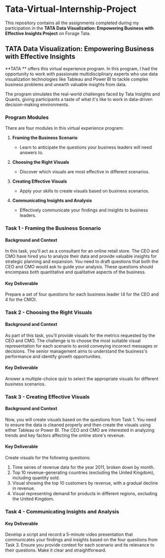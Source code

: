 # Tata-Virtual-Internship-Project

This repository contains all the assignments completed during my participation in the **TATA Data Visualization: Empowering Business with Effective Insights Project** on Forage Tata.

## TATA Data Visualization: Empowering Business with Effective Insights

**TATA ** offers this virtual experience program. In this program, I had the opportunity to work with passionate multidisciplinary experts who use data visualization technologies like Tableau and Power BI to tackle complex business problems and unearth valuable insights from data.

The program simulates the real-world challenges faced by Tata Insights and Quants, giving participants a taste of what it's like to work in data-driven decision-making environments.

### Program Modules

There are four modules in this virtual experience program:

1. **Framing the Business Scenario**
   - Learn to anticipate the questions your business leaders will need answers to.

2. **Choosing the Right Visuals**
   - Discover which visuals are most effective in different scenarios.

3. **Creating Effective Visuals**
   - Apply your skills to create visuals based on business scenarios.

4. **Communicating Insights and Analysis**
   - Effectively communicate your findings and insights to business leaders.

### Task 1 - Framing the Business Scenario

#### Background and Context

In this task, you'll act as a consultant for an online retail store. The CEO and CMO have hired you to analyze their data and provide valuable insights for strategic planning and expansion. You need to draft questions that both the CEO and CMO would ask to guide your analysis. These questions should encompass both quantitative and qualitative aspects of the business.

#### Key Deliverable

Prepare a set of four questions for each business leader (4 for the CEO and 4 for the CMO).

### Task 2 - Choosing the Right Visuals

#### Background and Context

As part of this task, you'll provide visuals for the metrics requested by the CEO and CMO. The challenge is to choose the most suitable visual representation for each scenario to avoid conveying incorrect messages or decisions. The senior management aims to understand the business's performance and identify growth opportunities.

#### Key Deliverable

Answer a multiple-choice quiz to select the appropriate visuals for different business scenarios.

### Task 3 - Creating Effective Visuals

#### Background and Context

Now, you will create visuals based on the questions from Task 1. You need to ensure the data is cleaned properly and then create the visuals using either Tableau or Power BI. The CEO and CMO are interested in analyzing trends and key factors affecting the online store's revenue.

#### Key Deliverable

Create visuals for the following questions:
1. Time series of revenue data for the year 2011, broken down by month.
2. Top 10 revenue-generating countries (excluding the United Kingdom), including quantity sold.
3. Visual showing the top 10 customers by revenue, with a gradual decline in revenue.
4. Visual representing demand for products in different regions, excluding the United Kingdom.

### Task 4 - Communicating Insights and Analysis

#### Key Deliverable

Develop a script and record a 5-minute video presentation that communicates your findings and insights based on the four questions from Task 3. Ensure you provide context for each scenario and its relevance to their questions. Make it clear and straightforward.
